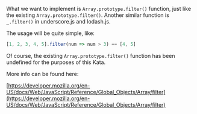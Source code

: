 What we want to implement is `Array.prototype.filter()` function, just like the existing `Array.prototype.filter()`. Another similar function is `_.filter()` in underscore.js and lodash.js.

The usage will be quite simple, like:
```javascript
[1, 2, 3, 4, 5].filter(num => num > 3) == [4, 5]
```
Of course, the existing `Array.prototype.filter()` function has been undefined for the purposes of this Kata.

More info can be found here:

[https://developer.mozilla.org/en-US/docs/Web/JavaScript/Reference/Global_Objects/Array/filter](https://developer.mozilla.org/en-US/docs/Web/JavaScript/Reference/Global_Objects/Array/filter)


